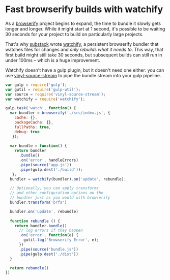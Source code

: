 # Fast browserify builds with watchify

As a [browserify](http://github.com/substack/node-browserify) project begins to
expand, the time to bundle it slowly gets longer and longer. While it might
start at 1 second, it's possible to be waiting 30 seconds for your project to
build on particularly large projects.

That's why [substack](http://github.com/substack) wrote
[watchify](http://github.com/substack/watchify), a persistent browserify
bundler that watches files for changes and *only rebuilds what it needs to*.
This way, that first build might still take 30 seconds, but subsequent builds
can still run in under 100ms – which is a huge improvement.

Watchify doesn't have a gulp plugin, but it doesn't need one either: you can
use [vinyl-source-stream](http://github.com/hughsk/vinyl-source-stream) to pipe
the bundle stream into your gulp pipeline.

``` javascript
var gulp = require('gulp');
var gutil = require('gulp-util');
var source = require('vinyl-source-stream');
var watchify = require('watchify');

gulp.task('watch', function() {
  var bundler = browserify('./src/index.js', {
    cache: {},
    packageCache: {},
    fullPaths: true,
    debug: true
   });
  
  var bundle = function() {
    return bundler
      .bundle()
      .on('error', handleErrors)
      .pipe(source('app.js'))
      .pipe(gulp.dest('./build'));
   };
  bundler = watchify(bundler).on('update', rebundle);

  // Optionally, you can apply transforms
  // and other configuration options on the
  // bundler just as you would with browserify
  bundler.transform('brfs')

  bundler.on('update', rebundle)
  
  function rebundle () {
    return bundler.bundle()
      // log errors if they happen
      .on('error', function(e) {
        gutil.log('Browserify Error', e);
      })
      .pipe(source('bundle.js'))
      .pipe(gulp.dest('./dist'))
  }

  return rebundle()
})
```

